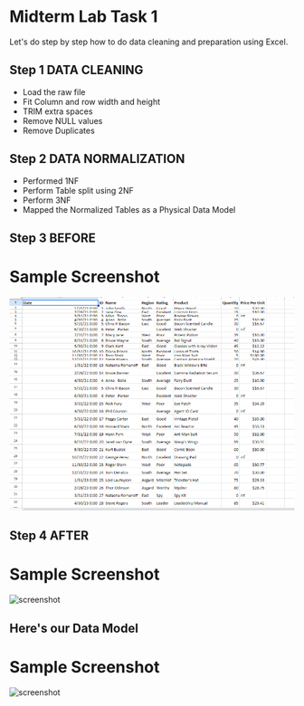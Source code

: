 
# Midterm Lab Task 1
Let's do step by step how to do data cleaning and preparation using Excel.

## Step 1 DATA CLEANING
- Load the raw file
- Fit Column and row width and height
- TRIM extra spaces
- Remove NULL values
- Remove Duplicates
## Step 2 DATA NORMALIZATION
- Performed 1NF
- Perform Table split using 2NF
- Perform 3NF
- Mapped the Normalized Tables as a Physical Data Model
## Step 3 BEFORE
# Sample Screenshot
![screenshot](/Midterm%20Task%201/Images/DataRAW.png)
## Step 4 AFTER
# Sample Screenshot
![screenshot](/Midterm%20Task%201/Images/DataCleaning.png)
## Here's our Data Model
# Sample Screenshot
![screenshot](/Midterm%20Task%201/Images/ERD.ss)
